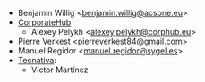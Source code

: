 - Benjamin Willig \<<benjamin.willig@acsone.eu>\>
- [CorporateHub](https://corporatehub.eu/)
  - Alexey Pelykh \<<alexey.pelykh@corphub.eu>\>
- Pierre Verkest \<<pierreverkest84@gmail.com>\>
- Manuel Regidor \<<manuel.regidor@sygel.es>\>
- [Tecnativa](https://www.tecnativa.com):
  - Víctor Martínez
